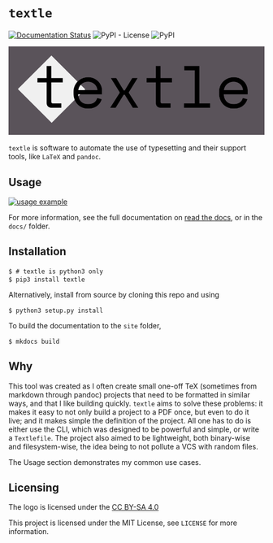 # `textle`
[![Documentation Status](https://readthedocs.org/projects/textle/badge/?version=latest)](https://textle.readthedocs.io/en/latest/?badge=latest) ![PyPI - License](https://img.shields.io/pypi/l/textle.svg) ![PyPI](https://img.shields.io/pypi/v/textle.svg?color=orange)

![logo](docs/img/logo.png)

`textle` is software to automate the use of typesetting and their support tools, like `LaTeX` and `pandoc`.

## Usage

[![usage example](https://asciinema.org/a/opmSpftGOmDFBJGWHhYvXu2BT.svg)](https://asciinema.org/a/opmSpftGOmDFBJGWHhYvXu2BT)

For more information, see the full documentation on [read the docs](https://textle.readthedocs.io), or in the `docs/` folder.

## Installation

```
$ # textle is python3 only
$ pip3 install textle
```

Alternatively, install from source by cloning this repo and using

```
$ python3 setup.py install
```

To build the documentation to the `site` folder, 

```
$ mkdocs build
```

## Why

This tool was created as I often create small one-off TeX (sometimes from markdown through pandoc) projects that need to be formatted in similar ways, and that I like building quickly.
`textle` aims to solve these problems: it makes it easy to not only build a project to a PDF once, but even to do it live; and it makes simple the definition of the project. All one has to 
do is either use the CLI, which was designed to be powerful and simple, or write a `Textlefile`. The project also aimed to be lightweight, both binary-wise and filesystem-wise, the idea being to 
not pollute a VCS with random files.

The Usage section demonstrates my common use cases.

## Licensing

The logo is licensed under the [CC BY-SA 4.0](https://creativecommons.org/licenses/by-sa/4.0/)

This project is licensed under the MIT License, see `LICENSE` for more information.

